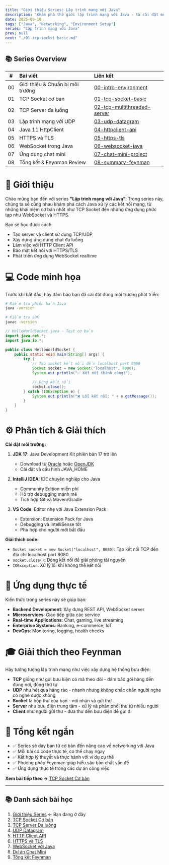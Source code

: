 ```yaml
---
title: "Giới thiệu Series: Lập trình mạng với Java"
description: "Khám phá thế giới lập trình mạng với Java - từ cài đặt môi trường đến xây dựng ứng dụng chat thực tế"
date: 2025-09-10
tags: ["Java", "Networking", "Environment Setup"]
series: "Lập trình mạng với Java"
prev: null
next: "./01-tcp-socket-basic.md"
---
```


## 📚 Series Overview

<div class="series-table">

|  #  | Bài viết                         | Liên kết                                                        |
| :-: | :------------------------------- | :-------------------------------------------------------------- |
| 00  | Giới thiệu & Chuẩn bị môi trường | [00-intro-environment](./00-intro-environment.md)               |
| 01  | TCP Socket cơ bản                | [01-tcp-socket-basic](./01-tcp-socket-basic.md)                 |
| 02  | TCP Server đa luồng              | [02-tcp-multithreaded-server](./02-tcp-multithreaded-server.md) |
| 03  | Lập trình mạng với UDP           | [03-udp-datagram](./03-udp-datagram.md)                         |
| 04  | Java 11 HttpClient               | [04-httpclient-api](./04-httpclient-api.md)                     |
| 05  | HTTPS và TLS                     | [05-https-tls](./05-https-tls.md)                               |
| 06  | WebSocket trong Java             | [06-websocket-java](./06-websocket-java.md)                     |
| 07  | Ứng dụng chat mini               | [07-chat-mini-project](./07-chat-mini-project.md)               |
| 08  | Tổng kết & Feynman Review        | [08-summary-feynman](./08-summary-feynman.md)                   |

</div>

# 🧠 Giới thiệu

Chào mừng bạn đến với series **"Lập trình mạng với Java"**! Trong series này, chúng ta sẽ cùng nhau khám phá cách Java xử lý các kết nối mạng, từ những khái niệm cơ bản nhất như TCP Socket đến những ứng dụng phức tạp như WebSocket và HTTPS.

Bạn sẽ học được cách:

- Tạo server và client sử dụng TCP/UDP
- Xây dựng ứng dụng chat đa luồng
- Làm việc với HTTP Client API
- Bảo mật kết nối với HTTPS/TLS
- Phát triển ứng dụng WebSocket realtime

<!-- IMAGE_PLACEHOLDER -->

# 💻 Code minh họa

Trước khi bắt đầu, hãy đảm bảo bạn đã cài đặt đúng môi trường phát triển:

```bash
# Kiểm tra phiên bản Java
java -version

# Kiểm tra JDK
javac -version
```

```java
// HelloWorldSocket.java - Test cơ bản
import java.net.*;
import java.io.*;

public class HelloWorldSocket {
    public static void main(String[] args) {
        try {
            // Tạo socket kết nối đến localhost port 8080
            Socket socket = new Socket("localhost", 8080);
            System.out.println("✅ Kết nối thành công!");

            // Đóng kết nối
            socket.close();
        } catch (IOException e) {
            System.out.println("❌ Lỗi kết nối: " + e.getMessage());
        }
    }
}
```

# ⚙️ Phân tích & Giải thích

**Cài đặt môi trường:**

1. **JDK 17**: Java Development Kit phiên bản 17 trở lên

   - Download từ [Oracle](https://www.oracle.com/java/technologies/downloads/) hoặc [OpenJDK](https://openjdk.org/)
   - Cài đặt và cấu hình JAVA_HOME

2. **IntelliJ IDEA**: IDE chuyên nghiệp cho Java

   - Community Edition miễn phí
   - Hỗ trợ debugging mạnh mẽ
   - Tích hợp Git và Maven/Gradle

3. **VS Code**: Editor nhẹ với Java Extension Pack
   - Extension: Extension Pack for Java
   - Debugging và IntelliSense tốt
   - Phù hợp cho người mới bắt đầu

**Giải thích code:**

- `Socket socket = new Socket("localhost", 8080)`: Tạo kết nối TCP đến địa chỉ localhost port 8080
- `socket.close()`: Đóng kết nối để giải phóng tài nguyên
- `IOException`: Xử lý lỗi khi không thể kết nối

# 🧭 Ứng dụng thực tế

Kiến thức trong series này sẽ giúp bạn:

- **Backend Development**: Xây dựng REST API, WebSocket server
- **Microservices**: Giao tiếp giữa các service
- **Real-time Applications**: Chat, gaming, live streaming
- **Enterprise Systems**: Banking, e-commerce, IoT
- **DevOps**: Monitoring, logging, health checks

# 🎓 Giải thích theo Feynman

Hãy tưởng tượng lập trình mạng như việc xây dựng hệ thống bưu điện:

- **TCP** giống như gửi bưu kiện có mã theo dõi - đảm bảo gói hàng đến đúng nơi, đúng thứ tự
- **UDP** như hét qua hàng rào - nhanh nhưng không chắc chắn người nghe có nghe được không
- **Socket** là hộp thư của bạn - nơi nhận và gửi thư
- **Server** như bưu điện trung tâm - xử lý và phân phối thư từ nhiều người
- **Client** như người gửi thư - đưa thư đến bưu điện để gửi đi

# 🧩 Tổng kết ngắn

- ✅ Series sẽ dạy bạn từ cơ bản đến nâng cao về networking với Java
- ✅ Mỗi bài có code thực tế, có thể chạy ngay
- ✅ Kết hợp lý thuyết và thực hành với ví dụ cụ thể
- ✅ Phương pháp Feynman giúp hiểu sâu bản chất vấn đề
- ✅ Ứng dụng thực tế trong các dự án công việc

**Xem bài tiếp theo →** [TCP Socket Cơ bản](./01-tcp-socket-basic.md)

---

## 📚 Danh sách bài học

1. [Giới thiệu Series](./00-intro-environment.md) ← Bạn đang ở đây
2. [TCP Socket Cơ bản](./01-tcp-socket-basic.md)
3. [TCP Server Đa luồng](./02-tcp-multithreaded-server.md)
4. [UDP Datagram](./03-udp-datagram.md)
5. [HTTP Client API](./04-httpclient-api.md)
6. [HTTPS và TLS](./05-https-tls.md)
7. [WebSocket với Java](./06-websocket-java.md)
8. [Dự án Chat Mini](./07-chat-mini-project.md)
9. [Tổng kết Feynman](./08-summary-feynman.md)
